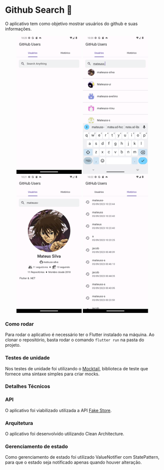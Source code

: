 # Github Search 🔎

O aplicativo tem como objetivo mostrar usuários do github e suas informações. 

<div align="center">
<img src="/assets/empty.png" alt="empty" style="height: 450px; "/>
<img src="/assets/search.png" alt="search" style="height: 450px; "/>
<img src="/assets/profile.png" alt="profile" style="height: 450px; "/>
<img src="/assets/history.png" alt="history" style="height: 450px; "/>
</div>

### Como rodar

Para rodar o aplicativo é necessário ter o Flutter instalado na máquina. Ao clonar o repositório, basta rodar o comando `flutter run` na pasta do projeto.

### Testes de unidade

Nos testes de unidade foi utilizando o [Mocktail](https://pub.dev/packages/mocktail), biblioteca de teste que fornece uma sintaxe simples para criar mocks.


### Detalhes Técnicos

### API
O aplicativo foi viabilizado utilizada a API [Fake Store](https://api.github.com).

### Arquitetura

O aplicativo foi desenvolvido utilizando Clean Architecture. 

### Gerenciamento de estado
Como gerenciamento de estado foi utilizado ValueNotifier com StatePattern, para que o estado seja notificado apenas quando houver alteração.
